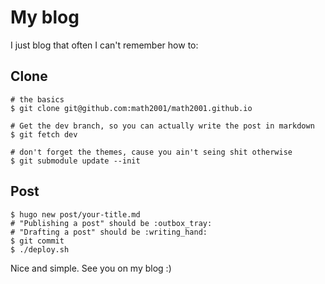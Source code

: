 # My blog

I just blog that often I can't remember how to:

## Clone

```
# the basics
$ git clone git@github.com:math2001/math2001.github.io

# Get the dev branch, so you can actually write the post in markdown
$ git fetch dev

# don't forget the themes, cause you ain't seing shit otherwise
$ git submodule update --init
```

## Post

```
$ hugo new post/your-title.md
# "Publishing a post" should be :outbox_tray:
# "Drafting a post" should be :writing_hand:
$ git commit
$ ./deploy.sh
```

Nice and simple. See you on my blog :)
